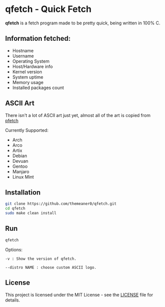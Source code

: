 # qfetch - Quick Fetch

**qfetch** is a fetch program made to be pretty quick, being written in 100% C.

## Information fetched:
  - Hostname
  - Username
  - Operating System
  - Host/Hardware info
  - Kernel version
  - System uptime
  - Memory usage
  - Installed packages count

## ASCII Art
There isn't a lot of ASCII art just yet, almost all of the art is copied from [pfetch](https://github.com/dylanaraps/pfetch)

Currently Supported:
- Arch
- Arco
- Artix
- Debian
- Devuan
- Gentoo
- Manjaro
- Linux Mint

## Installation
```bash
git clone https://github.com/themeaner0/qfetch.git
cd qfetch
sudo make clean install
```

## Run
```bash
qfetch
```

Options:

    -v : Show the version of qfetch.

    --distro NAME : choose custom ASCII logo.

## License

This project is licensed under the MIT License - see the [LICENSE](LICENSE) file for details.
